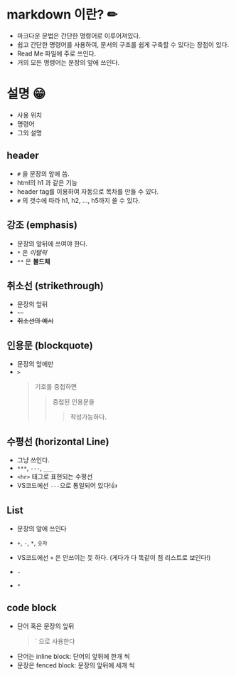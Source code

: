 # markdown 이란? ✏

- 마크다운 문법은 간단한 명령어로 이루어져있다.
- 쉽고 간단한 명령어를 사용하여, 문서의 구조를 쉽게 구축할 수 있다는 장점이 있다.
- Read Me 파일에 주로 쓰인다.
- 거의 모든 명령어는 문장의 앞에 쓰인다.

# 설명 😁

- 사용 위치
- 명령어
- 그외 설명

## header

- `#` 을 문장의 앞에 씀.
- html의 h1 과 같은 기능
- header tag를 이용하여 자동으로 목차를 만들 수 있다.
- `#` 의 갯수에 따라 h1, h2, ..., h5까지 쓸 수 있다.

## 강조 (emphasis)

- 문장의 앞뒤에 쓰여야 한다.
- `*` 은 _이탤릭_
- `**` 은 **볼드체**

## 취소선 (strikethrough)

- 문장의 앞뒤
- `~~`
- ~~취소선의 예시~~

## 인용문 (blockquote)

- 문장의 앞에만
- `>`
  > 기호를 중첩하면
  >
  > > 중첩된 인용문을
  > >
  > > > 작성가능하다.

## 수평선 (horizontal Line)

- 그냥 쓰인다.
- `***`, `---`, `___`
- `<hr>` 태그로 표현되는 수평선
- VS코드에선 `---`으로 통일되어 있다!👍

## List

- 문장의 앞에 쓰인다
- `+`, `-`, `*`, `숫자`
- VS코드에선 `+` 은 안쓰이는 듯 하다. (게다가 다 똑같이 점 리스트로 보인다!)

- `-`

* `*`

## code block

- 단어 혹은 문장의 앞뒤
  > ` 으로 사용한다
- 단어는 inline block: 단어의 앞뒤에 한개 씩
- 문장은 fenced block: 문장의 앞뒤에 세개 씩
